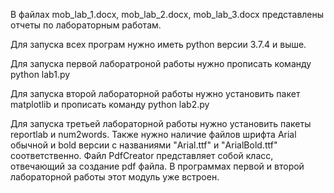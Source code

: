   В файлах mob_lab_1.docx, mob_lab_2.docx, mob_lab_3.docx представлены отчеты по лабораторным работам.

  Для запуска всех програм нужно иметь python версии 3.7.4 и выше.

  Для запуска первой лаборатроной работы нужно прописать команду python lab1.py

  Для запуска второй лабораторной работы нужно установить пакет matplotlib и прописать команду python lab2.py

  Для запуска третьей лабораторной работы нужно установить пакеты reportlab и num2words. Также нужно наличие файлов шрифта Arial обычной и bold версии с названиями "Arial.ttf" и "ArialBold.ttf" соответственно.
  Файл PdfCreator представляет собой класс, отвечающий за создание pdf файла. В программах первой и второй лабораторной работы этот модуль уже встроен. 
